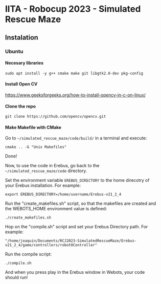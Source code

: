 # IITA - Robocup 2023 - Simulated Rescue Maze

## Instalation

### Ubuntu

#### Necesary libraries

```
sudo apt install -y g++ cmake make git libgtk2.0-dev pkg-config
```

#### Install Open CV

https://www.geeksforgeeks.org/how-to-install-opencv-in-c-on-linux/

#### Clone the repo
```
git clone https://github.com/opencv/opencv.git
```

#### Make Makefile with CMake

Go to ```~/simulated_rescue_maze/code/build/``` in a terminal and execute:
```
cmake .. -G "Unix Makefiles"
```
Done!


Now, to use the code in Erebus, go back to the ```~/simulated_rescue_maze/code``` directory.

Set the environment variable ```EREBUS_DIRECTORY``` to the home direcotry of your Erebus installation. For example:
```
export EREBUS_DIRECTORY=/home/username/Erebus-v21_2_4
```
Run the "create_makefiles.sh" script, so that the makefiles are created and the WEBOTS_HOME environment value is defined:
```
./create_makefiles.sh
```
Hop on the "compile.sh" script and set your Erebus Directory path. For example:
```
"/home/joaquin/Documents/RCJ2023-SimulatedRescueMaze/Erebus-v21_2_4/game/controllers/robot0Controller"
```
Run the compile script:
```
./compile.sh
```
And when you press play in the Erebus window in Webots, your code should run!

